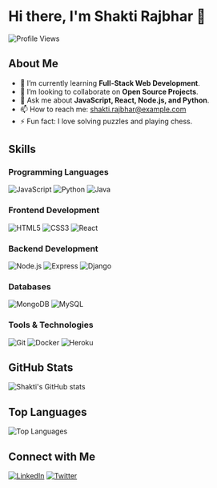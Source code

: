 # Hi there, I'm Shakti Rajbhar 👋

![Profile Views](https://komarev.com/ghpvc/?username=shakti-rajbhar&color=blue)

## About Me

- 🌱 I’m currently learning **Full-Stack Web Development**.
- 👯 I’m looking to collaborate on **Open Source Projects**.
- 💬 Ask me about **JavaScript, React, Node.js, and Python**.
- 📫 How to reach me: [shakti.rajbhar@example.com](mailto:shakti.rajbhar@example.com)
- ⚡ Fun fact: I love solving puzzles and playing chess.

## Skills

### Programming Languages
![JavaScript](https://img.shields.io/badge/-JavaScript-black?style=flat-square&logo=javascript)
![Python](https://img.shields.io/badge/-Python-black?style=flat-square&logo=python)
![Java](https://img.shields.io/badge/-Java-black?style=flat-square&logo=java)

### Frontend Development
![HTML5](https://img.shields.io/badge/-HTML5-black?style=flat-square&logo=html5)
![CSS3](https://img.shields.io/badge/-CSS3-black?style=flat-square&logo=css3)
![React](https://img.shields.io/badge/-React-black?style=flat-square&logo=react)

### Backend Development
![Node.js](https://img.shields.io/badge/-Node.js-black?style=flat-square&logo=node.js)
![Express](https://img.shields.io/badge/-Express-black?style=flat-square&logo=express)
![Django](https://img.shields.io/badge/-Django-black?style=flat-square&logo=django)

### Databases
![MongoDB](https://img.shields.io/badge/-MongoDB-black?style=flat-square&logo=mongodb)
![MySQL](https://img.shields.io/badge/-MySQL-black?style=flat-square&logo=mysql)

### Tools & Technologies
![Git](https://img.shields.io/badge/-Git-black?style=flat-square&logo=git)
![Docker](https://img.shields.io/badge/-Docker-black?style=flat-square&logo=docker)
![Heroku](https://img.shields.io/badge/-Heroku-black?style=flat-square&logo=heroku)

## GitHub Stats

![Shakti's GitHub stats](https://github-readme-stats.vercel.app/api?username=shakti-rajbhar&show_icons=true&theme=radical)

## Top Languages

![Top Languages](https://github-readme-stats.vercel.app/api/top-langs/?username=shakti-rajbhar&layout=compact&theme=radical)

## Connect with Me

[![LinkedIn](https://img.shields.io/badge/-LinkedIn-black?style=flat-square&logo=linkedin)](https://www.linkedin.com/in/shakti-rajbhar)
[![Twitter](https://img.shields.io/badge/-Twitter-black?style=flat-square&logo=twitter)](https://twitter.com/shakti_rajbhar)
